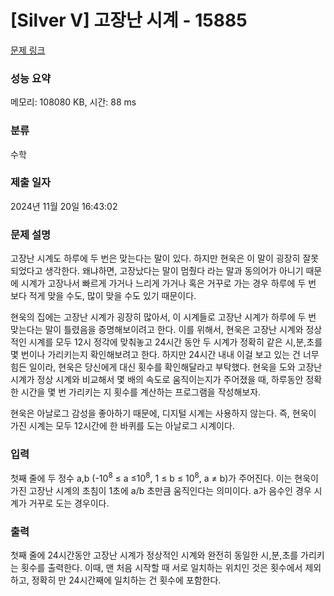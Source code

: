 # [Silver V] 고장난 시계 - 15885 

[문제 링크](https://www.acmicpc.net/problem/15885) 

### 성능 요약

메모리: 108080 KB, 시간: 88 ms

### 분류

수학

### 제출 일자

2024년 11월 20일 16:43:02

### 문제 설명

<p>고장난 시계도 하루에 두 번은 맞는다는 말이 있다. 하지만 현욱은 이 말이 굉장히 잘못되었다고 생각한다. 왜냐하면, 고장났다는 말이 멈췄다 라는 말과 동의어가 아니기 때문에 시계가 고장나서 빠르게 가거나 느리게 가거나 혹은 거꾸로 가는 경우 하루에 두 번 보다 적게 맞을 수도, 많이 맞을 수도 있기 때문이다.</p>

<p>현욱의 집에는 고장난 시계가 굉장히 많아서, 이 시계들로 고장난 시계가 하루에 두 번 맞는다는 말이 틀렸음을 증명해보이려고 한다. 이를 위해서, 현욱은 고장난 시계와 정상적인 시계를 모두 12시 정각에 맞춰놓고 24시간 동안 두 시계가 정확히 같은 시,분,초를 몇 번이나 가리키는지 확인해보려고 한다. 하지만 24시간 내내 이걸 보고 있는 건 너무 힘든 일이라, 현욱은 당신에게 대신 횟수를 확인해달라고 부탁했다. 현욱을 도와 고장난 시계가 정상 시계와 비교해서 몇 배의 속도로 움직이는지가 주어졌을 때, 하루동안 정확한 시간을 몇 번 가리키는 지 횟수를 계산하는 프로그램을 작성해보자.</p>

<p>현욱은 아날로그 감성을 좋아하기 때문에, 디지털 시계는 사용하지 않는다. 즉, 현욱이 가진 시계는 모두 12시간에 한 바퀴를 도는 아날로그 시계이다.</p>

### 입력 

 <p>첫째 줄에 두 정수 a,b (-10<sup>8</sup> ≤ a ≤10<sup>8</sup>, 1 ≤ b ≤ 10<sup>8</sup>, a ≠ b)가 주어진다. 이는 현욱이 가진 고장난 시계의 초침이 1초에 a/b 초만큼 움직인다는 의미이다. a가 음수인 경우 시계가 거꾸로 도는 경우이다.</p>

### 출력 

 <p>첫째 줄에 24시간동안 고장난 시계가 정상적인 시계와 완전히 동일한 시,분,초를 가리키는 횟수를 출력한다. 이때, 맨 처음 시작할 때 서로 일치하는 위치인 것은 횟수에서 제외하고, 정확히 만 24시간째에 일치하는 건 횟수에 포함한다.</p>

